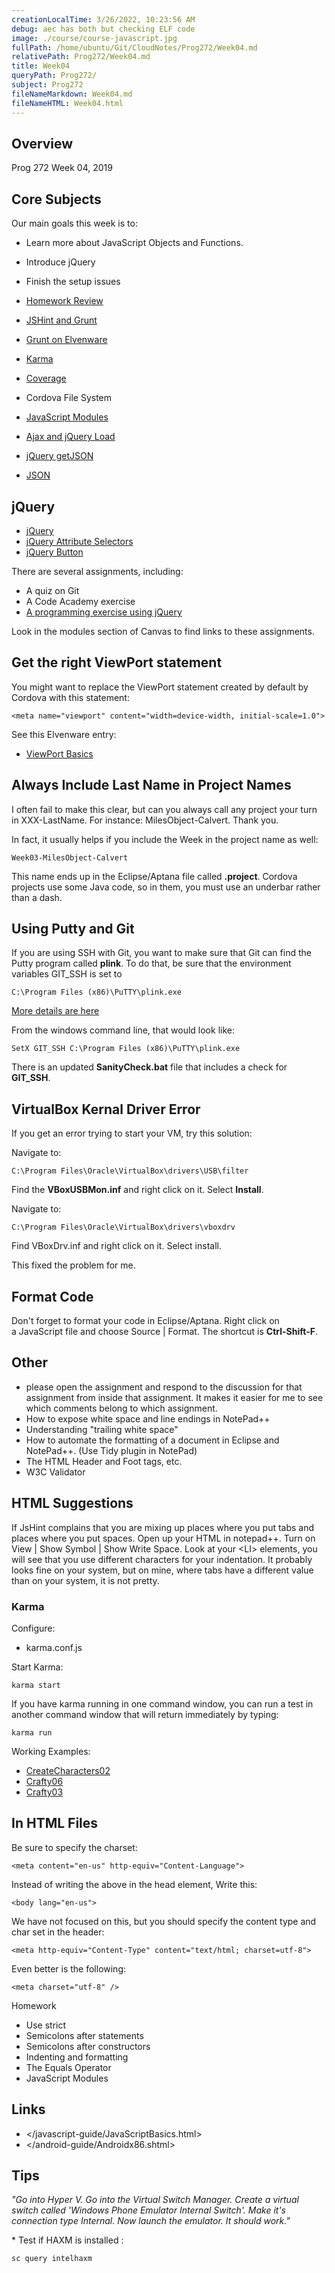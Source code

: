 ```yaml
---
creationLocalTime: 3/26/2022, 10:23:56 AM
debug: aec has both but checking ELF code
image: ./course/course-javascript.jpg
fullPath: /home/ubuntu/Git/CloudNotes/Prog272/Week04.md
relativePath: Prog272/Week04.md
title: Week04
queryPath: Prog272/
subject: Prog272
fileNameMarkdown: Week04.md
fileNameHTML: Week04.html
---
```



<!-- toc -->
<!-- tocstop -->

## Overview

Prog 272 Week 04, 2019

## Core Subjects

Our main goals this week is to:

- Learn more about JavaScript Objects and Functions.
- Introduce jQuery
- Finish the setup issues

-   [Homework Review](/javascript-guide/JavaScriptBasics.html)
-   [JSHint and Grunt](http://jshint.com/)
-   [Grunt on Elvenware](/unit-tests-guide/Grunt.html)
-   [Karma](/javascript-guide/Angular.html#using-karma)
-   [Coverage](/javascript-guide/Angular.html#coverage)
-   Cordova File System
-   [JavaScript Modules](/javascript-guide/JavaScriptModules.html)
-   [Ajax and jQuery Load](/javascript-guide/JQueryBasic.html#jqueryLoad)
-   [jQuery getJSON](/javascript-guide/JQueryBasic.html#getJSON)
-   [JSON](/javascript-guide/JsonBasics.html)

jQuery
------

-   [jQuery](/javascript-guide/JQueryBasic.html)
-   [jQuery Attribute Selectors](/javascript-guide/JQueryBasic.html#attrSelectors)
-   [jQuery Button](/javascript-guide/JQueryBasic.html#jquery-button-and-paragraph-demo)


There are several assignments, including:

- A quiz on Git
- A Code Academy exercise
- [A programming exercise using jQuery](../Assignments/InfoManager01.html)

Look in the modules section of Canvas to find links to these
assignments.


Get the right ViewPort statement
--------------------------------

You might want to replace the ViewPort statement created by default by
Cordova with this statement:

	<meta name="viewport" content="width=device-width, initial-scale=1.0">

See this Elvenware entry:

- [ViewPort Basics](/css-guide/MediaQueries.html#viewportBasics)

Always Include Last Name in Project Names
-----------------------------------------

I often fail to make this clear, but can you always call any project
your turn in XXX-LastName. For instance: MilesObject-Calvert. Thank
you.

In fact, it usually helps if you include the Week in the project name
as well:

	Week03-MilesObject-Calvert

This name ends up in the Eclipse/Aptana file called **.project**. Cordova
projects use some Java code, so in them, you must use an underbar
rather than a dash.

Using Putty and Git
-------------------

If you are using SSH with Git, you want to make sure that Git can
find the Putty program called **plink**. To do that, be sure that
the environment variables GIT_SSH is set to

```code
C:\Program Files (x86)\PuTTY\plink.exe
```

[More details are here](/git-guide)

From the windows command line, that would look like:

```code
SetX GIT_SSH C:\Program Files (x86)\PuTTY\plink.exe
```

There is an updated **SanityCheck.bat** file that includes a check
for **GIT_SSH**.

## VirtualBox Kernal Driver Error

If you get an error trying to start your VM, try this solution:

Navigate to:

```code
C:\Program Files\Oracle\VirtualBox\drivers\USB\filter
```

Find the **VBoxUSBMon.inf** and right click on it. Select **Install**.

Navigate to:

```code
C:\Program Files\Oracle\VirtualBox\drivers\vboxdrv
```

Find VBoxDrv.inf and right click on it. Select install.

This fixed the problem for me.

## Format Code

Don't forget to format your code in Eclipse/Aptana. Right click on  
a JavaScript file and choose Source | Format. The shortcut is
**Ctrl-Shift-F**.

Other
-----


-   please open the assignment and respond to the discussion for that assignment
    from inside that assignment. It makes it easier for me to see which comments
    belong to which assignment.
-   How to expose white space and line endings in NotePad++
-   Understanding "trailing white space"
-   How to automate the formatting of a document in Eclipse and NotePad++. (Use
    Tidy plugin in NotePad)
-   The HTML Header and Foot tags, etc.
-   W3C Validator

HTML Suggestions
----------------

If JsHint complains that you are mixing up places where you put tabs
and places where you put spaces. Open up your HTML in notepad++.
Turn on View | Show Symbol | Show Write Space. Look at your \<LI\>
elements, you will see that you use different characters for your
indentation. It probably looks fine on your system, but on mine,
where tabs have a different value than on your system, it is not
pretty.

### Karma

Configure:

- karma.conf.js

Start Karma:

	karma start

If you have karma running in one command window, you can run a test in another
command window that will return immediately  by typing:

	karma run

Working Examples:

- [CreateCharacters02](https://github.com/charliecalvert/JsObjects/tree/master/JavaScript/Games/CharacterCreate02)
- [Crafty06](https://github.com/charliecalvert/JsObjects/tree/master/JavaScript/Games/Crafty06)
- [Crafty03](https://github.com/charliecalvert/JsObjects/tree/master/JavaScript/Games/Crafty03)

In HTML Files
-------------

Be sure to specify the charset:

~~~~~~~~~~~~~~~~~~~~~~~~~~~~~~~~~~~~~~~~~~~~~~~~~~~~~~~~~~~~~~~~~~~~~~~~~~~~~~~~
<meta content="en-us" http-equiv="Content-Language">
~~~~~~~~~~~~~~~~~~~~~~~~~~~~~~~~~~~~~~~~~~~~~~~~~~~~~~~~~~~~~~~~~~~~~~~~~~~~~~~~

Instead of writing the above in the head element, Write this:

~~~~~~~~~~~~~~~~~~~~~~~~~~~~~~~~~~~~~~~~~~~~~~~~~~~~~~~~~~~~~~~~~~~~~~~~~~~~~~~~
<body lang="en-us">
~~~~~~~~~~~~~~~~~~~~~~~~~~~~~~~~~~~~~~~~~~~~~~~~~~~~~~~~~~~~~~~~~~~~~~~~~~~~~~~~

We have not focused on this, but you should specify the content type and char
set in the header:

~~~~~~~~~~~~~~~~~~~~~~~~~~~~~~~~~~~~~~~~~~~~~~~~~~~~~~~~~~~~~~~~~~~~~~~~~~~~~~~~
<meta http-equiv="Content-Type" content="text/html; charset=utf-8"> 
~~~~~~~~~~~~~~~~~~~~~~~~~~~~~~~~~~~~~~~~~~~~~~~~~~~~~~~~~~~~~~~~~~~~~~~~~~~~~~~~

Even better is the following:

~~~~~~~~~~~~~~~~~~~~~~~~~~~~~~~~~~~~~~~~~~~~~~~~~~~~~~~~~~~~~~~~~~~~~~~~~~~~~~~~
<meta charset="utf-8" />
~~~~~~~~~~~~~~~~~~~~~~~~~~~~~~~~~~~~~~~~~~~~~~~~~~~~~~~~~~~~~~~~~~~~~~~~~~~~~~~~

Homework

-   Use strict
-   Semicolons after statements
-   Semicolons after constructors
-   Indenting and formatting
-   The Equals Operator
-   JavaScript Modules

Links
-----

-   </javascript-guide/JavaScriptBasics.html>
-   </android-guide/Androidx86.shtml>

Tips
----

_"Go into Hyper V. Go into the Virtual Switch Manager. Create a virtual switch
called 'Windows Phone Emulator Internal Switch'. Make it's connection type
Internal. Now launch the emulator. It should work."_

* Test if HAXM is installed :

~~~~~~~~~~~~~~~~~~~~~~~~~~~~~~~~~~~~~~~~~~~~~~~~~~~~~~~~~~~~~~~~~~~~~~~~~~~~~~~~
sc query intelhaxm
~~~~~~~~~~~~~~~~~~~~~~~~~~~~~~~~~~~~~~~~~~~~~~~~~~~~~~~~~~~~~~~~~~~~~~~~~~~~~~~~

